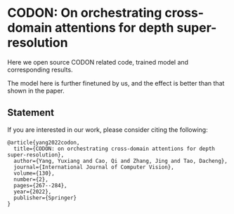 # CODON: On orchestrating cross-domain attentions for depth super-resolution

Here we open source CODON related code, trained model and corresponding results.

The model here is further finetuned by us, and the effect is better than that shown in the paper.

## Statement

<p align="justify">If you are interested in our work, please consider citing the following:</p>

```
@article{yang2022codon,
  title={CODON: on orchestrating cross-domain attentions for depth super-resolution},
  author={Yang, Yuxiang and Cao, Qi and Zhang, Jing and Tao, Dacheng},
  journal={International Journal of Computer Vision},
  volume={130},
  number={2},
  pages={267--284},
  year={2022},
  publisher={Springer}
}
```

